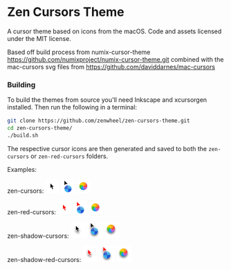 # Zen Cursors Theme
A cursor theme based on icons from the macOS. Code and assets licensed under the MIT license.

Based off build process from numix-cursor-theme
https://github.com/numixproject/numix-cursor-theme.git combined with the mac-cursors svg files from https://github.com/daviddarnes/mac-cursors

### Building
To build the themes from source you'll need Inkscape and xcursorgen installed. Then run the following in a terminal:

```bash
git clone https://github.com/zenwheel/zen-cursors-theme.git
cd zen-cursors-theme/
./build.sh
```

The respective cursor icons are then generated and saved to both the `zen-cursors` or `zen-red-cursors` folders.

Examples:

zen-cursors:
![default](examples/base/default.png)
![progress](examples/base/progress-01.png)
![wait](examples/base/wait-01.png)

zen-red-cursors:
![default](examples/red/default.png)
![progress](examples/red/progress-01.png)
![wait](examples/red/wait-01.png)

zen-shadow-cursors:
![default](examples/shadow/default.png)
![progress](examples/shadow/progress-01.png)
![wait](examples/shadow/wait-01.png)

zen-shadow-red-cursors:
![default](examples/shadow-red/default.png)
![progress](examples/shadow-red/progress-01.png)
![wait](examples/shadow-red/wait-01.png)

